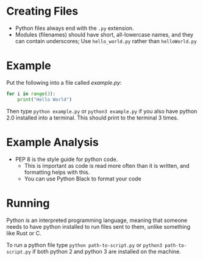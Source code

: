 # Creating Files
* Python files always end with the `.py` extension.
* Modules (filenames) should have short, all-lowercase names, and they can contain underscores;
	 Use `hello_world.py` rather than `helloWorld.py`

# Example
Put the following into a file called *example.py*:

```python
for i in range(3):
    print("Hello World")
```

Then type `python example.py` or `python3 example.py` if you also have python 2.0 installed into a terminal.
This should print to the terminal 3 times.

# Example Analysis
* PEP 8 is the style guide for python code.
	* This is important as code is read more often than it is written, and formatting helps with this.
	* You can use Python Black to format your code

# Running
Python is an interpreted programming language, meaning that someone needs to have python installed to run files sent to them, unlike something like Rust or C.

To run a python file type `python path-to-script.py` or `python3 path-to-script.py` if both python 2 and python 3 are installed on the machine.